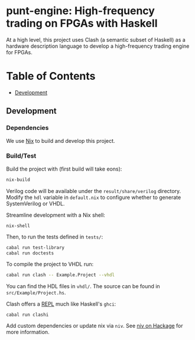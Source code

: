 <!-- omit in toc -->
# punt-engine: High-frequency trading on FPGAs with Haskell

At a high level, this project uses Clash (a semantic subset of Haskell) as a hardware description language to develop a high-frequency trading engine for FPGAs. 

<!-- omit in toc -->
# Table of Contents
- [Development](#development)

## Development

### Dependencies

We use [Nix](https://nixos.org/download/) to build and develop this project.

### Build/Test

Build the project with (first build will take eons):

```bash
nix-build
```

Verilog code will be available under the `result/share/verilog` directory.
Modify the `hdl` variable in `default.nix` to configure whether to generate
SystemVerilog or VHDL.

Streamline development with a Nix shell:

```
nix-shell
```

Then, to run the tests defined in `tests/`:

```bash
cabal run test-library
cabal run doctests
```

To compile the project to VHDL run:

```bash
cabal run clash -- Example.Project --vhdl
```

You can find the HDL files in `vhdl/`. The source can be found in `src/Example/Project.hs`.

Clash offers a [REPL](https://en.wikipedia.org/wiki/Read%E2%80%93eval%E2%80%93print_loop) much like Haskell's `ghci`:

```
cabal run clashi
```

Add custom dependencies or update nix via `niv`. See [niv on Hackage](https://hackage.haskell.org/package/niv) for more information.
